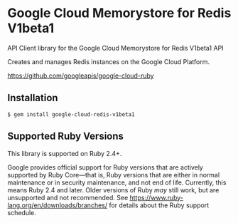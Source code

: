 # Google Cloud Memorystore for Redis V1beta1

API Client library for the Google Cloud Memorystore for Redis V1beta1 API

Creates and manages Redis instances on the Google Cloud Platform.

https://github.com/googleapis/google-cloud-ruby

## Installation

```
$ gem install google-cloud-redis-v1beta1
```

## Supported Ruby Versions

This library is supported on Ruby 2.4+.

Google provides official support for Ruby versions that are actively supported
by Ruby Core—that is, Ruby versions that are either in normal maintenance or
in security maintenance, and not end of life. Currently, this means Ruby 2.4
and later. Older versions of Ruby _may_ still work, but are unsupported and not
recommended. See https://www.ruby-lang.org/en/downloads/branches/ for details
about the Ruby support schedule.
